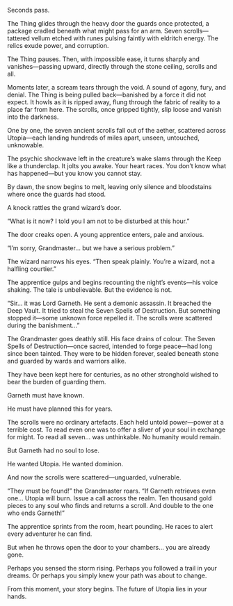 Seconds pass.

The Thing glides through the heavy door the guards once protected, a package cradled beneath what might pass for an arm. Seven scrolls—tattered vellum etched with runes pulsing faintly with eldritch energy. The relics exude power, and corruption.

The Thing pauses. Then, with impossible ease, it turns sharply and vanishes—passing upward, directly through the stone ceiling, scrolls and all.

Moments later, a scream tears through the void. A sound of agony, fury, and denial. The Thing is being pulled back—banished by a force it did not expect. It howls as it is ripped away, flung through the fabric of reality to a place far from here. The scrolls, once gripped tightly, slip loose and vanish into the darkness.

One by one, the seven ancient scrolls fall out of the aether, scattered across Utopia—each landing hundreds of miles apart, unseen, untouched, unknowable.

The psychic shockwave left in the creature’s wake slams through the Keep like a thunderclap. It jolts you awake. Your heart races. You don’t know what has happened—but you know you cannot stay.

By dawn, the snow begins to melt, leaving only silence and bloodstains where once the guards had stood.

A knock rattles the grand wizard’s door.

“What is it now? I told you I am not to be disturbed at this hour.”

The door creaks open. A young apprentice enters, pale and anxious.

“I’m sorry, Grandmaster… but we have a serious problem.”

The wizard narrows his eyes. “Then speak plainly. You’re a wizard, not a halfling courtier.”

The apprentice gulps and begins recounting the night’s events—his voice shaking. The tale is unbelievable. But the evidence is not.

“Sir… it was Lord Garneth. He sent a demonic assassin. It breached the Deep Vault. It tried to steal the Seven Spells of Destruction. But something stopped it—some unknown force repelled it. The scrolls were scattered during the banishment…”

The Grandmaster goes deathly still. His face drains of colour. The Seven Spells of Destruction—once sacred, intended to forge peace—had long since been tainted. They were to be hidden forever, sealed beneath stone and guarded by wards and warriors alike.

They have been kept here for centuries, as no other stronghold wished to bear the burden of guarding them.

Garneth must have known.

He must have planned this for years.

The scrolls were no ordinary artefacts. Each held untold power—power at a terrible cost. To read even one was to offer a sliver of your soul in exchange for might. To read all seven… was unthinkable. No humanity would remain.

But Garneth had no soul to lose.

He wanted Utopia. He wanted dominion.

And now the scrolls were scattered—unguarded, vulnerable.

“They must be found!” the Grandmaster roars. “If Garneth retrieves even one… Utopia will burn. Issue a call across the realm. Ten thousand gold pieces to any soul who finds and returns a scroll. And double to the one who ends Garneth!”

The apprentice sprints from the room, heart pounding. He races to alert every adventurer he can find.

But when he throws open the door to your chambers… you are already gone.

Perhaps you sensed the storm rising. Perhaps you followed a trail in your dreams. Or perhaps you simply knew your path was about to change.

From this moment, your story begins. The future of Utopia lies in your hands.
